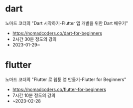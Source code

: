 # dart
노마드 코더의 "Dart 시작하기-Flutter 앱 개발을 위한 Dart 배우기"
  - https://nomadcoders.co/dart-for-beginners
  - 2시간 30분 정도의 강의
  - 2023-01-29~
  
# flutter
노마드 코더의 "Flutter 로 웹툰 앱 만들기-Flutter for Beginners"
  - https://nomadcoders.co/flutter-for-beginners
  - 7시간 10분 정도의 강의
  - ~2023-02-28

